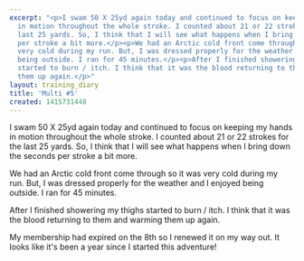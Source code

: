```yaml
---
excerpt: "<p>I swam 50 X 25yd again today and continued to focus on keeping my hands
  in motion throughout the whole stroke. I counted about 21 or 22 strokes for the
  last 25 yards. So, I think that I will see what happens when I bring down the seconds
  per stroke a bit more.</p><p>We had an Arctic cold front come through so it was
  very cold during my run. But, I was dressed properly for the weather and I enjoyed
  being outside. I ran for 45 minutes.</p><p>After I finished showering my thighs
  started to burn / itch. I think that it was the blood returning to them and warming
  them up again.</p>"
layout: training_diary
title: 'Multi #5'
created: 1415731448
---
```

<p>I swam 50 X 25yd again today and continued to focus on keeping my hands in motion throughout the whole stroke. I counted about 21 or 22 strokes for the last 25 yards. So, I think that I will see what happens when I bring down the seconds per stroke a bit more.</p><p>We had an Arctic cold front come through so it was very cold during my run. But, I was dressed properly for the weather and I enjoyed being outside. I ran for 45 minutes.</p><p>After I finished showering my thighs started to burn / itch. I think that it was the blood returning to them and warming them up again.</p><p>My membership had expired on the 8th so I renewed it on my way out. It looks like it's been a year since I started this adventure!</p>
